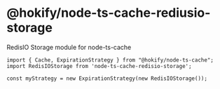 # @hokify/node-ts-cache-rediusio-storage
RedisIO Storage module for node-ts-cache

```
import { Cache, ExpirationStrategy } from "@hokify/node-ts-cache";
import RedisIOStorage from 'node-ts-cache-redisio-storage';

const myStrategy = new ExpirationStrategy(new RedisIOStorage());
```
